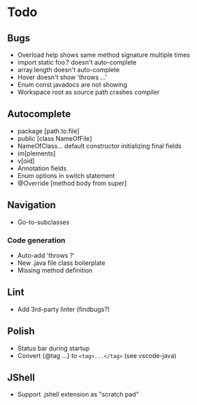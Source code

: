 # Todo

## Bugs
- Overload help shows same method signature multiple times
- import static foo.? doesn't auto-complete
- array.length doesn't auto-complete
- Hover doesn't show 'throws ...'
- Enum const javadocs are not showing
- Workspace root as source path crashes compiler

## Autocomplete
- package [path.to.file]
- public [class NameOfFile]
- NameOfClass... default constructor initializing final fields
- im[plements]
- v[oid]
- Annotation fields
- Enum options in switch statement
- @Override [method body from super]

## Navigation
- Go-to-subclasses

### Code generation
- Auto-add 'throws ?'
- New .java file class boilerplate
- Missing method definition

## Lint
- Add 3rd-party linter (findbugs?)

## Polish
- Status bar during startup
- Convert {@tag ...} to `<tag>...</tag>` (see vscode-java)

## JShell
- Support .jshell extension as "scratch pad"
